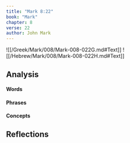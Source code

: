 ```yaml
---
title: "Mark 8:22"
book: "Mark"
chapter: 8
verse: 22
author: John Mark
---
```

![[/Greek/Mark/008/Mark-008-022G.md#Text]]
![[/Hebrew/Mark/008/Mark-008-022H.md#Text]]

## Analysis

#### Words

#### Phrases

#### Concepts

## Reflections
